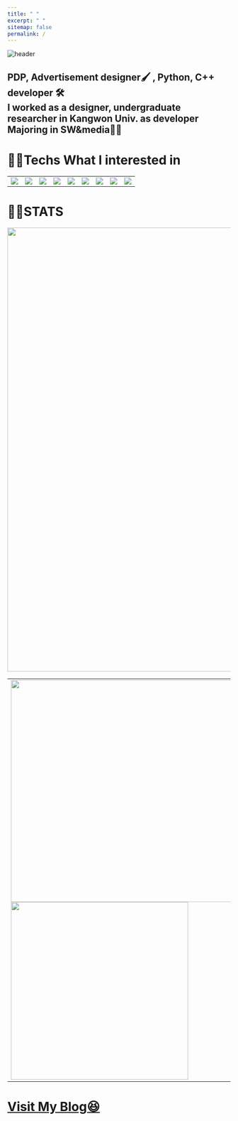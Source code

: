 ```yaml
---
title: " "
excerpt: " "
sitemap: false
permalink: /
---
```

![header](https://capsule-render.vercel.app/api?type=transparent&text=&gt;ALSDNWORKS&animation=blinking&fontColor=0000FF)

## PDP, Advertisement designer🖌 , Python, C++ developer 🛠 <br> I worked as a designer, undergraduate researcher in Kangwon Univ. as developer <br> Majoring in SW&media👨‍💻 

# 👨‍💻Techs What I interested in
<table>
  <tr>
    <td><img src="https://img.shields.io/badge/PS-31A8FF?style=flat-square&logo=Adobe Photoshop&logoColor=white"/></td>
    <td><img src="https://img.shields.io/badge/Ai-FF9A00?style=flat-square&logo=Adobe Illustrator&logoColor=white"/></td>
    <td><img src="https://img.shields.io/badge/VSCode-007ACC?style=flat-square&logo=Visual Studio Code&logoColor=white"/></td>
    <td><img src="https://img.shields.io/badge/Python-3776AB?style=flat-square&logo=Python&logoColor=white"/></td>
    <td><img src="https://img.shields.io/badge/Pandas-150458?style=flat-square&logo=pandas&logoColor=white"/></td>
    <td><img src="https://img.shields.io/badge/PyQt-41CD52?style=flat-square&logo=Qt&logoColor=white"/></td>
    <td><img src="https://img.shields.io/badge/JS-F7DF1E?style=flat-square&logo=JavaScript&logoColor=white"/></td>
    <td><img src="https://img.shields.io/badge/CPP-00599C?style=flat-square&logo=C%2B%2B&logoColor=white"/></td>
    <td><img src="https://img.shields.io/badge/MySQL-4479A1?style=flat-square&logo=MySQL&logoColor=white"/></td>
  </tr>
</table>

# 👨‍💻STATS

<img align="center" width=1000 src="https://github-profile-summary-cards.vercel.app/api/cards/profile-details?username=Alsdnworks&theme=monokai" />

<table>
  <tr>
    <td>
  <img align="center" width=500 src="https://github-readme-stats.vercel.app/api?username=Alsdnworks&show_icons=true&theme=synthwave" />
  <img align="center" width=400 src="http://mazassumnida.wtf/api/generate_badge?boj=alsdream702"/>
    </td>
  </tr>
</table>

# <a href="https://alsdnworks.github.io/">Visit My Blog😆</a>
